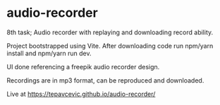 # audio-recorder
8th task; Audio recorder with replaying and downloading record ability.

Project bootstrapped using Vite.
After downloading code run npm/yarn install and npm/yarn run dev.

UI done referencing a freepik audio recorder design.

Recordings are in mp3 format, can be reproduced and downloaded.

Live at https://tepavcevic.github.io/audio-recorder/
